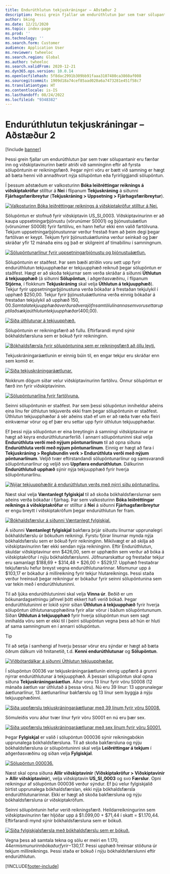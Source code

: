 ```yaml
---
title: Endurúthlutun tekjuskráningar – Aðstæður 2
description: Þessi grein fjallar um endurúthlutun þar sem tvær sölupantanir eru færðar inn og viðskiptavinurinn bætir atriði við samninginn eftir að fyrsta sölupöntunin er reikningsfærð. Þegar nýrri vöru er bætt við samning er hægt að bæta henni við annaðhvort nýja sölupöntun eða fyrirliggjandi sölupöntun.
author: bking
ms.date: 12/21/2020
ms.topic: index-page
ms.prod: ''
ms.technology: ''
ms.search.form: Customer
audience: Application User
ms.reviewer: twheeloc
ms.search.region: Global
ms.author: twheeloc
ms.search.validFrom: 2020-12-21
ms.dyn365.ops.version: 10.0.14
ms.openlocfilehash: 5f8dac2991b309bb91faaa3107480ca3860af008
ms.sourcegitcommit: 1909d18a74cef85aad020a6a7473281e451f58c7
ms.translationtype: HT
ms.contentlocale: is-IS
ms.lasthandoff: 08/24/2022
ms.locfileid: "9348382"
---
```

# <a name="revenue-recognition-reallocation--scenario-2"></a>Endurúthlutun tekjuskráningar – Aðstæður 2

[!include [banner](../includes/banner.md)]

Þessi grein fjallar um endurúthlutun þar sem tvær sölupantanir eru færðar inn og viðskiptavinurinn bætir atriði við samninginn eftir að fyrsta sölupöntunin er reikningsfærð. Þegar nýrri vöru er bætt við samning er hægt að bæta henni við annaðhvort nýja sölupöntun eða fyrirliggjandi sölupöntun.

Í þessum aðstæðum er valkosturinn **Bóka leiðréttingar reiknings á viðskiptakröfur** stilltur á **Nei** í flipanum **Tekjuskráning** á síðunni **Fjárhagsfæribreytur** (**Tekjuskráning \> Uppsetning \> Fjárhagsfæribreytur**).

[![Valkosturinn Bóka leiðréttingar reiknings á viðskiptakröfur stilltur á Nei.](./media/12_rev-rec-scenarios.png)](./media/12_rev-rec-scenarios.png)

Sölupöntun er stofnuð fyrir viðskiptavin US\_SI\_0003. Viðskiptavinurinn er að kaupa uppsetningarþjónustu (vörunúmer S0001) og þjónustuáætlun (vörunúmer S0008) fyrir fartölvu, en hann hefur ekki enn valið fartölvuna. Tekjum uppsetningarþjónustunnar verður frestað fram að þeim degi þegar fartölvan er keypt. Tekjum fyrir þjónustuáætlunina verður seinkað og þær skráðar yfir 12 mánaða eins og það er skilgreint af tímabilinu í samningnum.

[![Sölupöntunarlínur fyrir uppsetningarþjónustu og þjónustuáætlun.](./media/13_rev-rec-scenarios.png)](./media/13_rev-rec-scenarios.png)

Sölupöntunin er staðfest. Þar sem bæði atriðin voru sett upp fyrir endurúthlutun tekjuupphæðar er tekjuupphæð reiknuð þegar sölupöntun er staðfest. Hægt er að skoða tekjurnar sem verða skráðar á síðunni **Úthlutun á tekjuupphæð** (á síðunni **Sölupöntun**, í aðgerðasvæðinu, í flipanum **Stjórna**, í flokknum **Tekjuskráning** skal velja **Úthlutun á tekjuupphæð**). Tekjur fyrir uppsetningarþjónustuna verða bókaðar á frestaðan tekjulykil í upphæð $250,00. Tekjur fyrir þjónustuáætlunina verða einnig bókaðar á frestaðan tekjulykil að upphæð $150,00. Samtala tekjuupphæða verður að vera jöfn samtölu línanna sem voru settar upp til að sækja úthlutun tekjuupphæðar ($400,00).

[![Síða úthlutunar á tekjuupphæð.](./media/14_rev-rec-scenarios.png)](./media/14_rev-rec-scenarios.png)

Sölupöntunin er reikningsfærð að fullu. Eftirfarandi mynd sýnir bókhaldsfærsluna sem er bókuð fyrir reikninginn.

[![Bókhaldsfærsla fyrir sölupöntunina sem er reikningsfærð að öllu leyti.](./media/15_rev-rec-scenarios.png)](./media/15_rev-rec-scenarios.png)

Tekjuskráningaráætlunin er einnig búin til, en engar tekjur eru skráðar enn sem komið er.

[![Síða tekjuskráningaráætlunar.](./media/16_rev-rec-scenarios.png)](./media/16_rev-rec-scenarios.png)

Nokkrum dögum síðar velur viðskiptavinurinn fartölvu. Önnur sölupöntun er færð inn fyrir viðskiptavininn.

[![Sölupöntunarlína fyrir fartölvuna.](./media/17_rev-rec-scenarios.png)](./media/17_rev-rec-scenarios.png)

Seinni sölupöntunin er staðfest. Þar sem þessi sölupöntun inniheldur aðeins eina línu fer úthlutun tekjuverðs ekki fram þegar sölupöntunin er staðfest. Úthlutun tekjuupphæðar á sér aðeins stað ef um er að ræða tvær eða fleiri einkvæmar vörur og ef þær eru settar upp fyrir úthlutun tekjuupphæðar.

Ef þessi nýja sölupöntun er eina breytingin á samningi viðskiptavinar er hægt að keyra endurúthlutunarferlið. Í annarri sölupöntuninni skal velja **Endurúthluta verði með nýjum pöntunarlínum** til að opna síðuna **Endurúthluta verði með nýjum pöntunarlínum**. Einnig er hægt að fara í **Tekjuskráning \> Reglubundin verk \> Endurúthluta verði með nýjum pöntunarlínum**. Veljið tvær eftirstandandi sölupöntunarlínur og samsvarandi sölupöntunarlínur og veljið svo **Uppfæra endurúthlutun**. Dálkurinn **Endurúthlutuð upphæð** sýnir nýja tekjuupphæð fyrir hverja sölupöntunarlínu.

[![Nýjar tekjuupphæðir á endurúthlutun verðs með nýrri síðu pöntunarlínu.](./media/18_rev-rec-scenarios.png)](./media/18_rev-rec-scenarios.png)

Næst skal velja **Væntanlegt fylgiskjal** til að skoða bókhaldsfærslurnar sem aðeins verða bókaðar í fjárhag. Þar sem valkosturinn **Bóka leiðréttingar reiknings á viðskiptakröfur** er stilltur á **Nei** á síðunni **Fjárhagsfæribreytur** er engu breytt í viðskiptakröfum þegar endurúthlutun fer fram.

[![Bókhaldsfærslur á síðunni Væntanlegt fylgiskjal.](./media/19_rev-rec-scenarios.png)](./media/19_rev-rec-scenarios.png)

Á síðunni **Væntanlegt fylgiskjal** bakfæra þrjár síðustu línurnar upprunalegri bókhaldsfærslu úr bókuðum reikningi. Fyrstu fjórar línurnar mynda nýja bókhaldsfærslu sem er bókuð fyrir reikninginn. Mikilvægt er að skilja að viðskiptavinurinn fær ekki sendan nýja reikninginn. Eftir Endurúthlutun, skuldar viðskiptavinur enn $426,00, sem er upphæðin sem verður að bóka á viðskiptakröfur í nýju bókhaldsfærslunni. Jöfnunarskattur og frestaðar tekjur eru samanlagt $188,69 + $314,48 + $26,00 = $529,17. Upphæð frestaðrar tekjufærslu hefur breyst vegna endurúthlutunarinnar. Mismunur upp á $103,17 er bókaður á millireikning fyrir tekjur hlutareiknings. Þessi staða verður hreinsuð þegar reikningur er bókaður fyrir seinni sölupöntunina sem var tekin með í endurúthlutuninni.

Til að ljúka endurúthlutuninni skal velja **Vinna úr**. Beðið er um bókunardagsetningu jafnvel þótt ekkert hafi verið bókað. Þegar endurúthlutuninni er lokið sýnir síðan **Úthlutun á tekjuupphæð** fyrir hverja sölupöntun úthlutunarupphæðina fyrir allar vörur í báðum sölupöntununum. Síðan **Úthlutun á tekjuupphæð** fyrir hverja sölupöntun mun sem sagt innihalda vöru sem er ekki til í þeirri sölupöntun vegna þess að hún er hluti af sama samningnum en í annarri sölupöntun.

> [!TIP]
> Til að setja í samhengi af hverju þessar vörur eru sýndar er hægt að bæta öðrum dálkum við hnitanetið, t.d. **Kenni endurúthlutunar** og **Sölupöntun**.
> 
> [![Viðbótardálkar á síðunni Úthlutun tekjuupphæðar.](./media/20_rev-rec-scenarios.png)](./media/20_rev-rec-scenarios.png)

Í sölupöntun 00036 var tekjuskráningaráætlunin einnig uppfærð á grunni nýrrar endurúthlutunar á tekjuupphæð. Á þessari sölupöntun skal opna síðuna **Tekjuskráningaráætlun**. Áður voru 13 línur fyrir vöru S0008 (12 mánaða áætlun var úthlutað á þessa vöru). Nú eru 39 línur: 13 upprunalegar áætlunarlínur, 13 áætlunarlínur bakfærslu og 13 línur sem byggja á nýju tekjuupphæðinni.

[![Síða uppfærslu tekjuskráningaráætlunar með 39 línum fyrir vöru S0008.](./media/21_rev-rec-scenarios.png)](./media/21_rev-rec-scenarios.png)

Sömuleiðis voru áður tvær línur fyrir vöru S0001 en nú eru þær sex.

[![Síða uppfærslu tekjuskráningaráætlunar með sex línum fyrir vöru S0001.](./media/22_rev-rec-scenarios.png)](./media/22_rev-rec-scenarios.png)

Þegar **Fylgiskjal** er valið í sölupöntun 000036 sýnir reikningabókin upprunalega bókhaldsfærsluna. Til að skoða bakfærsluna og nýju bókhaldsfærsluna úr sölupöntuninni skal velja **Leiðréttingar á tekjum** í aðgerðasvæðinu og síðan velja **Fylgiskjal**.

[![Sölupöntun 000036.](./media/23_rev-rec-scenarios.png)](./media/23_rev-rec-scenarios.png)

Næst skal opna síðuna **Allir viðskiptavinir** (**Viðskiptakröfur \> Viðskiptavinir \> Allir viðskiptavinir**), velja viðskiptavin **US\_SI\_0003** og svo **Færslur**. Opni reikningur af sölupöntun 000036 verður sýndur. Ef þú velur fylgiskjalið birtist upprunalega bókhaldsfærslan, ekki nýja bókhaldsfærsla endurúthlutunarinnar. Ekki er hægt að skoða bakfærsluna og nýju bókhaldsfærsluna úr viðskiptakröfum.

Seinni sölupöntunin hefur verið reikningsfærð. Heildarreikningurinn sem viðskiptavinurinn fær hljóðar upp á $1.099,00 + $71,44 í skatt = $1.170,44. Eftirfarandi mynd sýnir bókhaldsfærsluna sem er bókuð.

[![Síða fylgiskjalsfærsla með bókhaldsfærslu sem er bókuð.](./media/24_rev-rec-scenarios.png)](./media/24_rev-rec-scenarios.png)

Vegna þess að samtala tekna og sölu er meiri en $1.170,44 er mismunurinn bókaður fyrir -$130,17. Þessi upphæð hreinsar stöðuna úr tekjum millireiknings. Þessi staða er bókuð í nýju bókhaldsfærslunni eftir endurúthlutun.


[!INCLUDE[footer-include](../../includes/footer-banner.md)]
